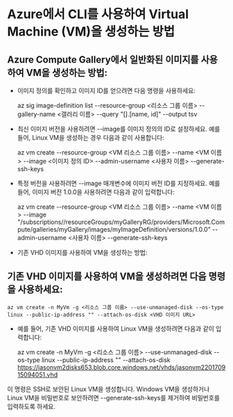 # Azure에서 CLI를 사용하여 Virtual Machine (VM)을 생성하는 방법
## Azure Compute Gallery에서 일반화된 이미지를 사용하여 VM을 생성하는 방법:
- 이미지 정의를 확인하고 이미지 ID를 얻으려면 다음 명령을 사용하세요:

    az sig image-definition list --resource-group <리소스 그룹 이름> --gallery-name <갤러리 이름> --query "[].[name, id]" --output tsv

- 최신 이미지 버전을 사용하려면 --image를 이미지 정의의 ID로 설정하세요. 예를 들어, Linux VM을 생성하는 경우 다음과 같이 사용합니다:

    az vm create --resource-group <VM 리소스 그룹 이름> --name <VM 이름> --image <이미지 정의 ID> --admin-username <사용자 이름> --generate-ssh-keys

- 특정 버전을 사용하려면 --image 매개변수에 이미지 버전 ID를 지정하세요. 예를 들어, 이미지 버전 1.0.0을 사용하려면 다음과 같이 입력합니다:

    az vm create --resource-group <VM 리소스 그룹 이름> --name <VM 이름> --image "/subscriptions/<subscription ID where the gallery is located>/resourceGroups/myGalleryRG/providers/Microsoft.Compute/galleries/myGallery/images/myImageDefinition/versions/1.0.0" --admin-username <사용자 이름> --generate-ssh-keys

- 기존 VHD 이미지를 사용하여 VM을 생성하는 방법:


## 기존 VHD 이미지를 사용하여 VM을 생성하려면 다음 명령을 사용하세요:
    
    az vm create -n MyVm -g <리소스 그룹 이름> --use-unmanaged-disk --os-type linux --public-ip-address "" --attach-os-disk <VHD 이미지 URL>

- 예를 들어, 기존 VHD 이미지를 사용하여 Linux VM을 생성하려면 다음과 같이 입력합니다:

    az vm create -n MyVm -g <리소스 그룹 이름> --use-unmanaged-disk --os-type linux --public-ip-address "" --attach-os-disk https://jasonvm2disks653.blob.core.windows.net/vhds/jasonvm220170915094051.vhd

이 명령은 SSH로 보안된 Linux VM을 생성합니다. Windows VM을 생성하거나 Linux VM을 비밀번호로 보안하려면 --generate-ssh-keys를 제거하여 비밀번호를 입력하도록 하세요.
